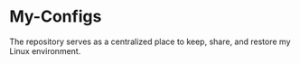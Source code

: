 # My-Configs
The repository serves as a centralized place to keep, share, and restore my Linux environment.
